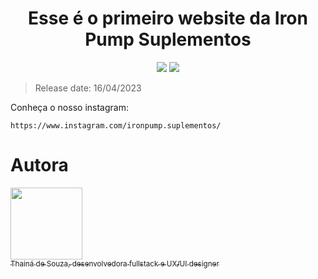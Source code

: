 <h1 align="center">Esse é o primeiro website da Iron Pump Suplementos</h1>

<div align="center">
<img src="https://img.shields.io/badge/STATUS-EM%20DESENVOLVIMENTO-orange"/>
<img src="https://img.shields.io/badge/VERSION-1.2-orange"/>
  </div>

> Release date: 16/04/2023

Conheça o nosso instagram: 
```
https://www.instagram.com/ironpump.suplementos/
```

# Autora

[<img src="https://avatars.githubusercontent.com/u/22267341?v=4" width=115><br><sub>Thainá de Souza, desenvolvedora fullstack e UX/UI designer</sub>](https://github.com/ThainazZ)
